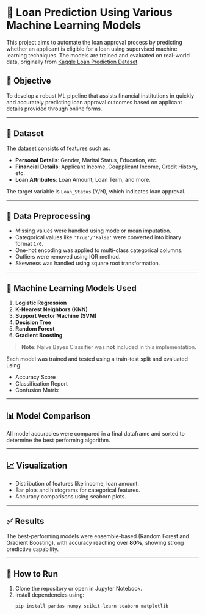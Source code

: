 # 🏦 Loan Prediction Using Various Machine Learning Models

This project aims to automate the loan approval process by predicting whether an applicant is eligible for a loan using supervised machine learning techniques. The models are trained and evaluated on real-world data, originally from [Kaggle Loan Prediction Dataset](https://www.kaggle.com/code/caesarmario/loan-prediction-w-various-ml-models).

## 📌 Objective

To develop a robust ML pipeline that assists financial institutions in quickly and accurately predicting loan approval outcomes based on applicant details provided through online forms.

---

## 📂 Dataset

The dataset consists of features such as:

- **Personal Details**: Gender, Marital Status, Education, etc.
- **Financial Details**: Applicant Income, Coapplicant Income, Credit History, etc.
- **Loan Attributes**: Loan Amount, Loan Term, and more.

The target variable is `Loan_Status` (Y/N), which indicates loan approval.

---
## 🔧 Data Preprocessing

- Missing values were handled using mode or mean imputation.
- Categorical values like `'True'/'False'` were converted into binary format `1/0`.
- One-hot encoding was applied to multi-class categorical columns.
- Outliers were removed using IQR method.
- Skewness was handled using square root transformation.

---

## 🚀 Machine Learning Models Used

1. **Logistic Regression**
2. **K-Nearest Neighbors (KNN)**
3. **Support Vector Machine (SVM)**
4. **Decision Tree**
5. **Random Forest**
6. **Gradient Boosting**

> **Note**: Naive Bayes Classifier was **not** included in this implementation.

Each model was trained and tested using a train-test split and evaluated using:
- Accuracy Score
- Classification Report
- Confusion Matrix

---

## 📊 Model Comparison

All model accuracies were compared in a final dataframe and sorted to determine the best performing algorithm.

---

## 📈 Visualization

- Distribution of features like income, loan amount.
- Bar plots and histograms for categorical features.
- Accuracy comparisons using seaborn plots.

---

## ✅ Results

The best-performing models were ensemble-based (Random Forest and Gradient Boosting), with accuracy reaching over **80%**, showing strong predictive capability.

---

## 📌 How to Run

1. Clone the repository or open in Jupyter Notebook.
2. Install dependencies using:
   ```bash
   pip install pandas numpy scikit-learn seaborn matplotlib
